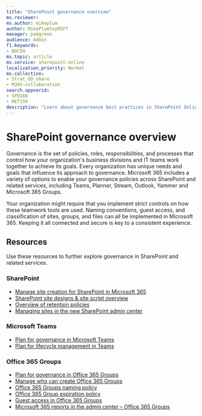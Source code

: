 ```yaml
---
title: "SharePoint governance overview"
ms.reviewer:
ms.author: mikeplum
author: MikePlumleyMSFT
manager: pamgreen
audience: Admin
f1.keywords:
- NOCSH
ms.topic: article
ms.service: sharepoint-online
localization_priority: Normal
ms.collection:  
- Strat_OD_share
- M365-collaboration
search.appverid:
- SPO160
- MET150
description: "Learn about governance best practices in SharePoint Online."
---
```


# SharePoint governance overview

Governance is the set of policies, roles, responsibilities, and processes that control how your organization's business divisions and IT teams work together to achieve its goals. Every organization has unique needs and goals that influence its approach to governance. Microsoft 365 includes a variety of options to enable your governance policies across SharePoint and related services, including Teams, Planner, Stream, Outlook, Yammer and Microsoft 365 Groups.

Your organization might require that you implement strict controls on how these teamwork tools are used. Naming conventions, guest access, and classification of sites, groups, and files can all be implemented in Microsoft 365. Keeping it all connected and secure is key to a consistent experience.

## Resources

Use these resources to further explore governance in SharePoint and related services.

### SharePoint

- [Manage site creation for SharePoint in Microsoft 365](manage-site-creation.md)
- [SharePoint site designs & site script overview](https://docs.microsoft.com/sharepoint/dev/declarative-customization/site-design-overview)
- [Overview of retention policies](https://docs.microsoft.com/microsoft-365/compliance/retention-policies)
- [Managing sites in the new SharePoint admin center](manage-sites-in-new-admin-center.md)

### Microsoft Teams

- [Plan for governance in Microsoft Teams](https://docs.microsoft.com/MicrosoftTeams/teams-adoption-governance-quick-start)
- [Plan for lifecycle management in Teams](https://docs.microsoft.com/MicrosoftTeams/plan-teams-lifecycle)

### Office 365 Groups

- [Plan for governance in Office 365 Groups](https://docs.microsoft.com/office365/admin/create-groups/plan-for-groups-governance)
- [Manage who can create Office 365 Groups](https://docs.microsoft.com/office365/admin/create-groups/manage-creation-of-groups)
- [Office 365 Groups naming policy](https://docs.microsoft.com/office365/admin/create-groups/groups-naming-policy)
- [Office 365 Group expiration policy](https://docs.microsoft.com/office365/admin/create-groups/office-365-groups-expiration-policy)
- [Guest access in Office 365 Groups](https://support.office.com/article/bfc7a840-868f-4fd6-a390-f347bf51aff6)
- [Microsoft 365 reports in the admin center – Office 365 Groups](https://docs.microsoft.com/office365/admin/activity-reports/office-365-groups)

